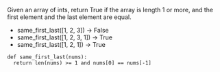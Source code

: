 Given an array of ints, return True if the array is length 1 or more, and the first element and the last element are equal. 

* same_first_last([1, 2, 3]) → False
* same_first_last([1, 2, 3, 1]) → True
* same_first_last([1, 2, 1]) → True


```
def same_first_last(nums):
  return len(nums) >= 1 and nums[0] == nums[-1]
```
